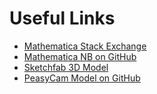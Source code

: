 # Useful Links
* [Mathematica Stack Exchange](https://mathematica.stackexchange.com/questions/85718/trying-to-visualize-the-collatz-conjecture)
* [Mathematica  NB on GitHub](https://github.com/level1807/collatz)
* [Sketchfab 3D Model](https://sketchfab.com/3d-models/collatz-conjecture-in-3d-515272c411bb4c2d8efca560463d52f9)
* [PeasyCam Model on GitHub](https://github.com/SpectralFlame/Collatz-birb-3D)